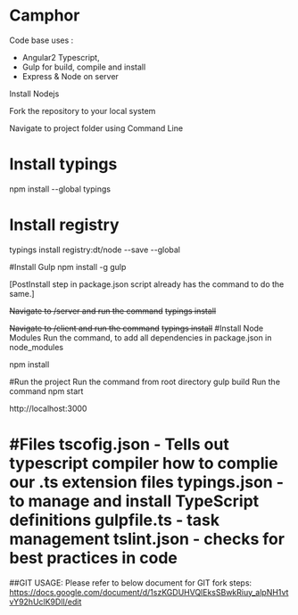 Camphor
========

Code base uses : 
   - Angular2 Typescript, 
   - Gulp for build, compile and install
   - Express & Node on server

Install Nodejs

Fork the repository to your local system

Navigate to project folder using Command Line

# Install typings
  npm install --global typings

# Install registry
  typings install registry:dt/node --save --global

#Install Gulp
  npm install -g gulp

[PostInstall step in package.json script already has the command to do the same.]

~~Navigate to /server and run the command~~
 ~~typings install~~

~~Navigate to /client and run the command~~
  ~~typings install~~
#Install Node Modules
 Run the command, to add all dependencies in package.json in node_modules
 
 npm install
  
#Run the project
Run the command from root directory
  gulp build
Run the command 
  npm start

http://localhost:3000


#Files
tscofig.json - Tells out typescript compiler how to complie our .ts extension files
typings.json - to manage and install TypeScript definitions
gulpfile.ts - task management
tslint.json - checks for best practices in code
=======
##GIT USAGE:
Please refer to below document for GIT fork steps:
https://docs.google.com/document/d/1szKGDUHVQlEksSBwkRiuy_alpNH1vtvY92hUclK9DlI/edit
